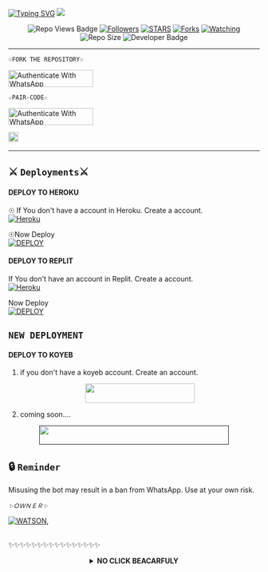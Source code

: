 <a href="https://git.io/typing-svg"><img src="https://readme-typing-svg.demolab.com?font=Black+Ops+One&size=50&pause=1000&color=1BAFBAFF&center=true&width=910&height=100&lines=THANKS FOR YOUR +SUPPORT-DONT; FORGET+SATAR+FORK+MYREPO;CREATED+BY+WATSON FOURPENCE;RELEASED+15-2-2025" alt="Typing SVG" /></a>
<a><img src='https://files.catbox.moe/2899fa.jpg'/></a>

 </p>
  <p align="center">
   <!-- Repo Views -->
  <img src="https://hits.seeyoufarm.com/api/count/incr/badge.svg?url=https%3A%2F%2Fgithub.com%2Fwatson-xd6%2F2FPRECIOUS-MD&count_bg=%2379C83D&title_bg=%23555555&icon=gitpod.svg&icon_color=%23E7E7E7&title=Views&edge_flat=false" alt="Repo Views Badge">
 <a href="https://github.com/watson-xd6?tab=followers"><img title="Followers" src="https://img.shields.io/github/followers/watson-xd6?label=Followers&style=social"></a>
<a href="https://github.com/watson-xd6/PRECIOUS-MD/stargazers/"><img title="STARS" src="https://img.shields.io/github/stars/watson-xd6/PRECIOUS-MD?&style=social"></a>
<a href="https://github.com/watson-xd6/PRECIOUS-MD/network/members"><img title="Forks" src="https://img.shields.io/github/forks/watson-xd6/PRECIOUS-MD?style=social"></a>
<a href="https://github.com/watson-xd6/PRECIOUS-MD/watchers"><img title="Watching" src="https://img.shields.io/github/watchers/watson-xd6/PRECIOUS-MD?label=Watching&style=social"></a>
<!-- Repo Size -->
  <img src="https://img.shields.io/github/repo-size/watson-xd6/PRECIOUS-MD?color=gold&label=Repo%20Size&style=plastic" alt="Repo Size">
  <!-- Developer -->
  <img src="https://img.shields.io/static/v1?label=OWNER&message=WATSON%20XD&color=blue&style=plastic" alt="Developer Badge">
</p>        

 
---------------------
```♧FORK THE REPOSITORY♧```

  <a href="https://github.com/watson-xd6/PRECIOUS-MD/fork" target="_blank">
  <img src="https://img.shields.io/badge/FORK STAR-black?style=for-the-badge&logo=render" alt="Authenticate With WhatsApp" width="170" height="34">
</a>


```☆PAIR-CODE☆```



<a href="https://watson-xd-bot-pair-qbpz.onrender.com" target="_blank">
  <img src="https://img.shields.io/badge/PAIR CODE-rainbow?style=for-the-badge&logo=render" alt="Authenticate With WhatsApp" width="170" height="34">
</a>

<a
href="https://github.com/watson-xd6/PRECIOUS-MD/graphs/commit-activity"><img height="20" src="https://img.shields.io/badge/Maintained%3F-yes-green.svg"></a>&nbsp;&nbsp;
</p>
<p align='center'>
          
---------------------

 
## ⚔️ `Deployments`⚔️
#### DEPLOY TO HEROKU 

☉ If You don't have a account in Heroku. Create a account.
    <br>
<a href='https://signup.heroku.com/' target="_blank"><img alt='Heroku' src='https://img.shields.io/badge/-Create-black?style=for-the-badge&logo=heroku&logoColor=white'/></a>

☉Now Deploy
    <br>
<a href='https://dashboard.heroku.com/new?template=https://github.com/watson-xd6/PRECIOUS-MD' target="_blank"><img alt='DEPLOY' src='https://img.shields.io/badge/-DEPLOY-black?style=for-the-badge&logo=heroku&logoColor=white'/></a>

#### DEPLOY TO REPLIT
 If You don't have an account in Replit. Create a account.
    <br>
<a href='https://replit.com/signup' target="_blank"><img alt='Heroku' src='https://img.shields.io/badge/-Create-black?style=for-the-badge&logo=replit&logoColor=white'/></a>

 Now Deploy
    <br>
    <a href='https://repl.it/github/watson-xd6/PRECIOUS-MD' target="_blank"><img alt='DEPLOY' src='https://img.shields.io/badge/-DEPLOY-black?style=for-the-badge&logo=replit&logoColor=white'/></a>

## `NEW DEPLOYMENT`



#### DEPLOY TO KOYEB

1. if you don't have a koyeb account. Create an account.
   <br>
   <p align="center"><a href="https://app.koyeb.com/auth/signup"> <img src="https://img.shields.io/badge/Koyeb account-blue?style=for-the-badge&logo=koyeb" width="220" height="38.45"/></a></p>

2. coming soon....
   <br>
  <p align="center"><a href=""> <img src="https://www.koyeb.com/static/images/deploy/button.svg" width="380" height="38.45"/></a></p>


   

## 🔒 `Reminder`
Misusing the bot may result in a ban from WhatsApp. Use at your own risk.



*`✨️ＯＷＮＥＲ✨️`* 

[![WATSON](https://github.com/watson-xd6.png?size=300)](https://github.com/watson-xd6), 

<br> ✨️✨️✨️✨️✨️✨️✨️✨️✨️✨️✨️✨️✨️✨️✨️✨️

<details>

<b><strong><summary align="center" style="color: Yello;">NO CLICK BEACARFULY</summary></strong></b>
<p style="text-align: center; font-size: 1.2em;">

### <br> URE FREE TO CLONE NIGGER START WITH INDEX.JS 😏😁

